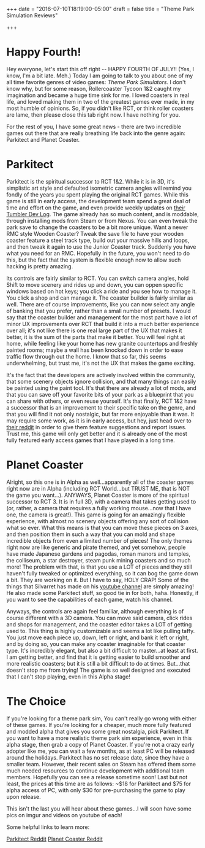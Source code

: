 +++
date = "2016-07-10T18:19:00-05:00"
draft = false
title = "Theme Park Simulation Reviews"

+++

# Happy Fourth!

Hey everyone, let's start this off right -- HAPPY FOURTH OF JULY!! (Yes, I know, I'm a bit late. Meh.) Today I am going to talk to you about one of my all time favorite genres of video games: *Theme Park Simulators*. I don't know why, but for some reason, Rollercoaster Tycoon 1&2 caught my imagination and became a huge time sink for me. I loved coasters in real life, and loved making them in two of the greatest games ever made, in my most humble of opinions. So, if you didn't like RCT, or think roller coasters are lame, then please close this tab right now. I have nothing for you.

For the rest of you, I have some great news - there are two incredible games out there that are really breathing life back into the genre again: Parkitect and Planet Coaster.

# Parkitect

Parkitect is the spiritual successor to RCT 1&2. While it is in 3D, it's simplistic art style and defaulted isometric camera angles will remind you fondly of the years you spent playing the original RCT games. While this game is still in early access, the development team spend a great deal of time and effort on the game, and even provide weekly updates on [their Tumbler Dev Log](devlog.themeparkitect.com). The game already has so much content, and is moddable, through installing mods from Steam or from Nexus. You can even tweak the park save to change the coasters to be a bit more unique. Want a newer RMC style Wooden Coaster? Tweak the save file to have your wooden coaster feature a steel track type, build out your massive hills and loops, and then tweak it again to use the Junior Coaster track. Suddenly you have what you need for an RMC. Hopefully in the future, you won't need to do this, but the fact that the system is flexible enough now to allow such hacking is pretty amazing.

Its controls are fairly similar to RCT. You can switch camera angles, hold Shift to move scenery and rides up and down, you can oppen specific windows based on hot keys; you click a ride and you see how to manage it. You click a shop and can manage it. The coaster builder is fairly similar as well. There are of course improvements, like you can now select any angle of banking that you prefer, rather than a small number of presets. I would say that the coaster builder and management for the most part have a lot of minor UX improvements over RCT that build it into a much better experience over all; it's not like there is one real large part of the UX that makes it better, it is the sum of the parts that make it better. You will feel right at home, while feeling like your home has new granite countertops and freshly painted rooms; maybe a wall has been knocked down in order to ease traffic flow through out the home. I know that so far, this seems underwhelming, but trust me, it's not the UX that makes the game exciting.

It's the fact that the developers are actively involved within the community, that some scenery objects ignore collision, and that many things can easily be painted using the paint tool. It's that there are already a lot of mods, and that you can save off your favorite bits of your park as a blueprint that you can share with others, or even reuse yourself. It's that finally, RCT 1&2 have a successor that is an improvement to their specific take on the genre, and that you will find it not only nostalgic, but far more enjoyable than it was. It may require some work, as it is in early access, but hey, just head over to [their reddit](www.reddit.com/r/themeparkitect) in order to give them feature suggestions and report issues. Trust me, this game will only get better and it is already one of the most fully featured early access games that I have played in a long time.

# Planet Coaster

Alright, so this one is in Alpha as well...apparently all of the coaster games right now are in Alpha (including RCT World...but TRUST ME, that is NOT the game you want...). ANYWAYS, Planet Coaster is more of the spiritual successor to RCT 3. It is in full 3D, with a camera that takes getting used to (or, rather, a camera that requires a fully working mouse...now that I have one, the camera is great!). This game is going for an amazingly flexible experience, with almost no scenery objects offering any sort of collision what so ever. What this means is that you can move these pieces on 3 axes, and then position them in such a way that you can mold and shape incredible objects from even a limited number of pieces! The only themes right now are like generic and pirate themed, and yet somehow, people have made Japanese gardens and pagodas, roman manors and temples, the colliseum, a star destroyer, steam punk mining coasters and so much more! The problem with that, is that you use a LOT of pieces and they still haven't fully tweaked or optimized everything, so it can bog the game down a bit. They are working on it. But I have to say, HOLY CRAP! Some of the things that Silvarret has made on his [youtube channel](https://www.youtube.com/user/Silvarret) are simply amazing! He also made some Parkitect stuff, so good tie in for both, haha. Honestly, if you want to see the capabilities of each game, watch his channel.

Anyways, the controls are again feel familiar, although everything is of course different with a 3D camera. You can move said camera, click rides and shops for management, and the coaster editor takes a LOT of getting used to. This thing is highly customizable and seems a lot like pulling taffy. You just move each piece up, down, left or right, and bank it left or right, and by doing so, you can make any coaster imaginable for that coaster type. It's incredibly elegant, but also a bit difficult to master...at least at first. I am getting better, and find that it is getting easier to build smoother and more realistic coasters; but it is still a bit difficult to do at times. But...that doesn't stop me from trying! The game is so well designed and executed that I can't stop playing, even in this Alpha stage!

# The Choice

If you're looking for a theme park sim, You can't really go wrong with either of these games. If you're looking for a cheaper, much more fully featured and modded alpha that gives you some great nostalgia, pick Parkitect. If you want to have a more realistic theme park sim experience, even in this alpha stage, then grab a copy of Planet Coaster. If you're not a crazy early adopter like me, you can wait a few months, as at least PC will be released around the holidays. Parkitect has no set release date, since they have a smaller team. However, their recent sales on Steam has offered them some much needed resources to continue development with additional team members. Hopefully you can see a release sometime soon! Last but not least, the prices at this time are as follows: ~$18 for Parkitect and $75 for alpha access of PC, with only $30 for pre-purchasing the game to play upon release.

This isn't the last you will hear about these games...I will soon have some pics on imgur and videos on youtube of each!

Some helpful links to learn more:

[Parkitect Reddit](www.reddit.com/r/themeparkitect)
[Planet Coaster Reddit](www.reddit.com/r/PlanetCoaster)